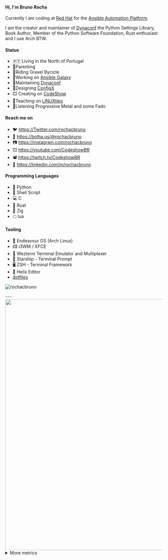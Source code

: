 #### Hi, I'm **Bruno Rocha**

Currently I am coding at [Red Hat](https://redhat.com) for the [Ansible Automation Platform](https://ansible.com).

I am the creator and maintainer of [Dynaconf](https://dynaconf.com) the Python Settings Library,
Book Author, Member of the Python Software Foundation, Rust enthusiast and I use Arch BTW.

#### Status

- 🇵🇹 Living in the North of Portugal
- 👶Parenting
- 🚴Riding Gravel Bycicle
- 👷Working on [Ansible Galaxy](https://galaxy.ansible.com)
- 🔨Maintaining [Dynaconf](https://github.com/dynaconf/dynaconf)
- 📐Designing [ConfigX](https://github.com/dynaconf/configx)
- 🎞️ Creating on [CodeShow](https://youtube.com/CodeShowBR)
- 🏫Teaching on [LINUXtips](https://linuxtips.io)
- 🎵Listening Progressive Metal and some Fado

#### Reach me on

- 🐦 https://Twitter.com/rochacbruno
- 🐘 https://bolha.us/@rochacbruno
- 📷 https://instagram.com/rochacbruno
- 🎞️ https://youtube.com/CodeshowBR
- 📽️ https://twitch.tv/CodeshowBR
- 👷 https://linkedin.com/in/rochacbruno

#### Programming Languages

- 🐍 Python
- 🐚 Shell Script
- 💻 C
- 🦀 Rust
- 🦎 Zig
- 🌕 lua

#### Tooling 

- 👾 Endeavour OS (Arch Linux)
- 🖽 i3WM / XFCE
- 🔫 Wezterm Terminal Emulator and Multiplexer
- 🚢 Starship - Terminal Prompt
- 🖥️ ZSH - Terminal Framework
- 🧬 Helix Editor
- [dotfiles](https://github.com/rochacbruno/dotfiles)

<p align="left"> <img src="https://komarev.com/ghpvc/?username=rochacbruno" alt="rochacbruno" /> </p>
---

<img src="https://cr-ss-service.azurewebsites.net/api/ScreenShot?widget=summary&username=rochacbruno&show-avatar=false" width="800" />

<details>

<summary>More metrics</summary>

<img src="https://cr-skills-chart-widget.azurewebsites.net/api/api?username=rochacbruno&skills=python,rust,shell,lua,html,javascript" width="800" />

</details>
